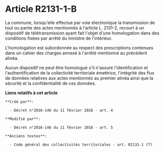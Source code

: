 # Article R2131-1-B

La commune, lorsqu'elle effectue par voie électronique la transmission de tout ou partie des actes mentionnés à l'article L.
2131-2, recourt à un dispositif de télétransmission ayant fait l'objet d'une homologation dans des conditions fixées par
arrêté du ministre de l'intérieur. 

L'homologation est subordonnée au respect des prescriptions contenues dans un cahier des charges annexé à l'arrêté mentionné
au précédent alinéa. 

Aucun dispositif ne peut être homologué s'il n'assure l'identification et l'authentification de la collectivité territoriale
émettrice, l'intégrité des flux de données relatives aux actes mentionnés au premier alinéa ainsi que la sécurité et la
confidentialité de ces données.

**Liens relatifs à cet article**

	**Créé par**:

	  - Décret n°2016-146 du 11 février 2016 - art. 4

	**Modifié par**:

	  - Décret n°2016-146 du 11 février 2016 - art. 5

	**Anciens textes**:

	  - Code général des collectivités territoriales - art. R2131-1 (T)
